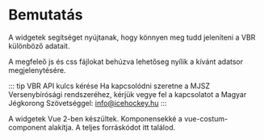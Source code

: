 # Bemutatás

A widgetek segítséget nyújtanak, hogy könnyen meg tudd jeleníteni a VBR különböző adatait.

A megfeleő js és css fájlokat behúzva lehetőseg nyílik a kívánt adatsor megjelenytésére.

::: tip VBR API kulcs kérése
Ha kapcsolódni szeretne a MJSZ Versenybírósági rendszeréhez, kérjük vegye fel a kapcsolatot a Magyar Jégkorong Szövetséggel: [info@icehockey.hu](mailto:info@icehockey.hu)
:::

A widgetek Vue 2-ben készültek. Komponensekké a vue-costum-component alakítja.
A teljes forráskódot itt találod.
